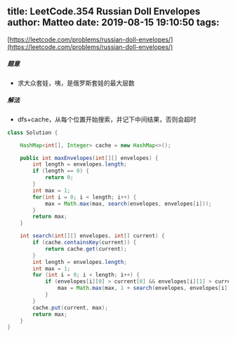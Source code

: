 title: LeetCode.354 Russian Doll Envelopes
author: Matteo
date: 2019-08-15 19:10:50
tags:
---
[https://leetcode.com/problems/russian-doll-envelopes/](https://leetcode.com/problems/russian-doll-envelopes/)
##### 题意
* 求大众套娃，咦，是俄罗斯套娃的最大层数
##### 解法
* dfs+cache，从每个位置开始搜索，并记下中间结果，否则会超时
```java
class Solution {

    HashMap<int[], Integer> cache = new HashMap<>();

    public int maxEnvelopes(int[][] envelopes) {
        int length = envelopes.length;
        if (length == 0) {
            return 0;
        }
        int max = 1;
        for(int i = 0; i < length; i++) {
            max = Math.max(max, search(envelopes, envelopes[i]));
        }
        return max;
    }

    int search(int[][] envelopes, int[] current) {
        if (cache.containsKey(current)) {
            return cache.get(current);
        }
        int length = envelopes.length;
        int max = 1;
        for (int i = 0; i < length; i++) {
            if (envelopes[i][0] > current[0] && envelopes[i][1] > current[1]) {
                max = Math.max(max, 1 + search(envelopes, envelopes[i]));
            }
        }
        cache.put(current, max);
        return max;
    }
}
```